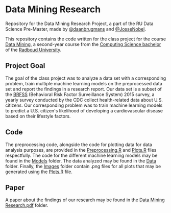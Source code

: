 # Data Mining Research
Repository for the Data Mining Research Project, a part of the RU Data Science Pre-Master, made by [@daanbrugmans](https://github.com/daanbrugmans) and [@JosseNobel](https://github.com/JosseNobel).

This repository contains the code written for the class project for the course [Data Mining](https://www.ru.nl/courseguides/socsci/courses-osiris/ai/nwi-ibi008-data-mining/), 
a second-year course from the [Computing Science bachelor](https://www.ru.nl/en/education/bachelors/computing-science) of the [Radboud University](https://www.ru.nl/en).

## Project Goal
The goal of the class project was to analyze a data set with a corresponding problem, train multiple machine learning models on the preprocessed data set and report the findings in a research report. Our data set is a subset of the [BRFSS](https://www.cdc.gov/brfss/index.html) (Behavioral Risk Factor Surveillance System) 2015 survey, a yearly survey conducted by the CDC collect health-related data about U.S. citizens. Our corresponding problem was to train machine learning models to predict a U.S. citizen's likelihood of developing a cardiovascular disease based on their lifestyle factors.

## Code
The preprocessing code, alongside the code for plotting data for data analysis purposes, are provided in the [Preprocessing.R](Preprocessing.R) and [Plots.R](Plots.R) files respectfully. The code for the different machine learning models may be found in the [Models](Models) folder. The data analyzed may be found in the [Data](Data) folder. Finally, the [Images](Images) folder contain .png files for all plots that may be generated using the [Plots.R](Plots.R) file.

## Paper
A paper about the findings of our research may be found in the [Data Mining Research.pdf](Data_Mining_Research.pdf) folder.
